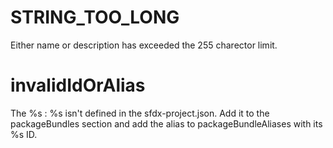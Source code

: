 # STRING_TOO_LONG

Either name or description has exceeded the 255 charector limit.

# invalidIdOrAlias

The %s : %s isn't defined in the sfdx-project.json. Add it to the packageBundles section and add the alias to packageBundleAliases with its %s ID.
